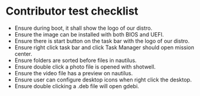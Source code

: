# Contributor test checklist

* Ensure during boot, it shall show the logo of our distro.
* Ensure the image can be installed with both BIOS and UEFI.
* Ensure there is start button on the task bar with the logo of our distro.
* Ensure right click task bar and click Task Manager should open mission center.
* Ensure folders are sorted before files in nautilus.
* Ensure double click a photo file is opened with shotwell.
* Ensure the video file has a preview on nautilus.
* Ensure user can configure desktop icons when right click the desktop.
* Ensure double clicking a .deb file will open gdebi.
